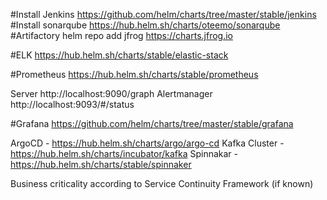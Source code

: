 #Install Jenkins
https://github.com/helm/charts/tree/master/stable/jenkins
#Install sonarqube
https://hub.helm.sh/charts/oteemo/sonarqube
#Artifactory
helm repo add jfrog https://charts.jfrog.io

#ELK
https://hub.helm.sh/charts/stable/elastic-stack

#Prometheus
https://hub.helm.sh/charts/stable/prometheus

Server http://localhost:9090/graph
Alertmanager http://localhost:9093/#/status

#Grafana
https://github.com/helm/charts/tree/master/stable/grafana

ArgoCD - https://hub.helm.sh/charts/argo/argo-cd
Kafka Cluster - https://hub.helm.sh/charts/incubator/kafka
Spinnakar - https://hub.helm.sh/charts/stable/spinnaker


Business criticality according to Service Continuity Framework (if known)
